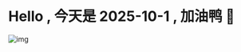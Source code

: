 
# Hello , 今天是 2025-10-1 , 加油鸭 🤭

![img](https://v1.jinrishici.com/all.svg?font-size=18&spacing=4)

